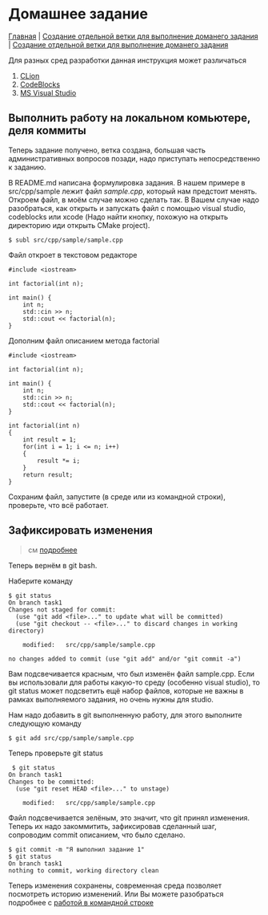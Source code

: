 # Домашнее задание

[Главная](./README.md)
| [Создание отдельной ветки для выполнение доманего задания](./branch.md)
| [Создание отдельной ветки для выполнение доманего задания](./push.md)

Для разных сред разработки данная инструкция может различаться
1. [CLion](./import-clion.md)
2. [CodeBlocks](./import-codeblocks.md)
3. [MS Visual Studio](./import-visual-studio.md)

## Выполнить работу на локальном комьютере, деля коммиты

Теперь задание получено, ветка создана, большая часть административных вопросов позади, надо приступать непосредственно к заданию.

В README.md написана формулировка задания. В нашем примере в src/cpp/sample лежит файл *sample.cpp*, который нам предстоит менять.
Откроем файл, в моём случае можно сделать так. В Вашем случае надо разобраться, как открыть и запускать файл с помощью visual studio, codeblocks или xcode (Надо найти кнопку, похожую на открыть директорию иди открыть CMake project).

    $ subl src/cpp/sample/sample.cpp

Файл откроет в текстовом редакторе

    #include <iostream>

    int factorial(int n);

    int main() {
        int n;
        std::cin >> n;
        std::cout << factorial(n);
    }

Дополним файл описанием метода factorial

    #include <iostream>

    int factorial(int n);

    int main() {
        int n;
        std::cin >> n;
        std::cout << factorial(n);
    }

    int factorial(int n)
    {
    	int result = 1;
    	for(int i = 1; i <= n; i++)
    	{
    		result *= i;
    	}
    	return result;
    }

Сохраним файл, запустите (в среде или из командной строки), проверьте, что всё работает.

## Зафиксировать изменения

> см [подробнее](https://git-scm.com/book/ru/v1/%D0%9E%D1%81%D0%BD%D0%BE%D0%B2%D1%8B-Git-%D0%97%D0%B0%D0%BF%D0%B8%D1%81%D1%8C-%D0%B8%D0%B7%D0%BC%D0%B5%D0%BD%D0%B5%D0%BD%D0%B8%D0%B9-%D0%B2-%D1%80%D0%B5%D0%BF%D0%BE%D0%B7%D0%B8%D1%82%D0%BE%D1%80%D0%B8%D0%B9)

Теперь вернём в git bash.

Наберите команду

    $ git status
    On branch task1
    Changes not staged for commit:
      (use "git add <file>..." to update what will be committed)
      (use "git checkout -- <file>..." to discard changes in working directory)

    	modified:   src/cpp/sample/sample.cpp

    no changes added to commit (use "git add" and/or "git commit -a")

Вам подсвечивается красным, что был изменён файл sample.cpp. Если вы использовали для работы какую-то среду (особенно visual studio), то git status может подсветить ещё набор файлов, которые не важны в рамках выполняемого задания, но очень нужны для studio.

Нам надо добавить в git выполненную работу, для этого выполните следующую команду

    $ git add src/cpp/sample/sample.cpp

 Теперь проверьте git status

     $ git status
    On branch task1
    Changes to be committed:
      (use "git reset HEAD <file>..." to unstage)

    	modified:   src/cpp/sample/sample.cpp

Файл подсвечивается зелёным, это значит, что git принял изменения. Теперь их надо закоммитить, зафиксировав сделанный шаг, сопроводим commit описанием, что было сделано.

    $ git commit -m "Я выполнил задание 1"
    $ git status
    On branch task1
    nothing to commit, working directory clean

Теперь изменения сохранены, современная среда позволяет посмотреть историю изменений. Или Вы можете разобраться подробнее с [работой в командной строке](https://git-scm.com/book/ru/v1/%D0%9E%D1%81%D0%BD%D0%BE%D0%B2%D1%8B-Git-%D0%9F%D1%80%D0%BE%D1%81%D0%BC%D0%BE%D1%82%D1%80-%D0%B8%D1%81%D1%82%D0%BE%D1%80%D0%B8%D0%B8-%D0%BA%D0%BE%D0%BC%D0%BC%D0%B8%D1%82%D0%BE%D0%B2)
